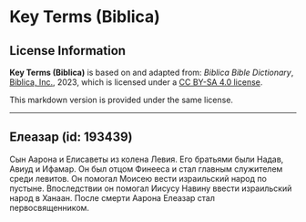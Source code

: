 # Key Terms (Biblica)

## License Information

**Key Terms (Biblica)** is based on and adapted from: _Biblica Bible Dictionary_, [Biblica, Inc.](https://www.biblica.com/), 2023, which is licensed under a [CC BY-SA 4.0 license](https://creativecommons.org/licenses/by-sa/4.0/legalcode.en).

This markdown version is provided under the same license.



--------------------------------

## Елеазар (id: 193439)

Сын Аарона и Елисаветы из колена Левия. Его братьями были Надав, Авиуд и Ифамар. Он был отцом Финееса и стал главным служителем среди левитов. Он помогал Моисею вести израильский народ по пустыне. Впоследствии он помогал Иисусу Навину ввести израильский народ в Ханаан. После смерти Аарона Елеазар стал первосвященником.


